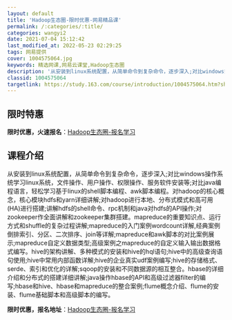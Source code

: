 ```yaml
---
layout: default
title: 'Hadoop生态圈-限时优惠-网易精品课'
permalink: /:categories/:title/
categories: wangyi2
date: 2021-07-04 15:12:42
last_modified_at: 2022-05-23 02:29:25
tags: 网易提供
cover: 1004575064.jpg
keywords: 精选网课,网易云课堂,Hadoop生态圈
description: '从安装到linux系统配置，从简单命令到复杂命令，逐步深入;对比windows操作系统学习linux系统，文件操作、用户'
classid: 1004575064
targetlink: https://study.163.com/course/introduction/1004575064.htm?share=1&shareId=1025206652&utm_campaign=share&utm_medium=iphoneShare&utm_source=&utm_u=1025206652
---
```


## 限时特惠

**限时优惠，火速报名**：[Hadoop生态圈-报名学习](https://study.163.com/course/introduction/1004575064.htm?share=1&shareId=1025206652&utm_campaign=share&utm_medium=iphoneShare&utm_source=&utm_u=1025206652)

## 课程介绍

从安装到linux系统配置，从简单命令到复杂命令，逐步深入;对比windows操作系统学习linux系统，文件操作、用户操作、权限操作、服务软件安装等;对比java编程语言，轻松学习基于linux的shell脚本编程、awk脚本编程。对hadoop的核心概念，核心模块hdfs和yarn详细讲解;对hadoop进行本地、分布式模式和高可用(HA)进行搭建;讲解hdfs的shell命令、rpc机制和java对hdfs的API操作;对zookeeper作全面讲解和zookeeper集群搭建。mapreduce的重要知识点、运行方式和shuffle的复杂过程讲解;mapreduce的入门案例wordcount详解,经典案例倒排索引、分区、二次排序、join等详解;mapreduce和awk脚本的对比案例展示;mapreduce自定义数据类型;高级案例之mapreduce的自定义输入输出数据格式编写。hive的架构讲解、多种模式的安装和hive的hql语句;hive中的高级查询语句使用;hive中常用内部函数详解;hive的企业真实udf案例编写;hive的存储格式、serde、索引和优化的详解;sqoop的安装和不同数据源的相互整合。hbase的详细介绍和分布式的搭建详细讲解;java操作hbase的API和高级过滤器filter的编写;hbase和hive、hbase和mapreduce的整合案例;flume概念介绍、flume的安装、flume基础脚本和高级脚本的编写。

**限时优惠，报名地址**：[Hadoop生态圈-报名学习](https://study.163.com/course/introduction/1004575064.htm?share=1&shareId=1025206652&utm_campaign=share&utm_medium=iphoneShare&utm_source=&utm_u=1025206652)

